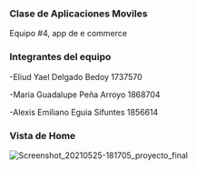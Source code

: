 
### Clase de Aplicaciones Moviles

Equipo #4, app de e commerce

### Integrantes del equipo

-Eliud Yael Delgado Bedoy 1737570

-Maria Guadalupe Peña Arroyo 1868704

-Alexis Emiliano Eguia Sifuntes 1856614


### Vista de Home 

![Screenshot_20210525-181705_proyecto_final](https://user-images.githubusercontent.com/54442022/119580503-24775600-bd86-11eb-9ed1-1237ff1fd571.jpg)
